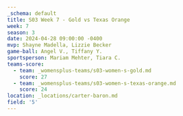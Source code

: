 ```yaml
---
_schema: default
title: S03 Week 7 - Gold vs Texas Orange
week: 7
season: 3
date: 2024-04-28 09:00:00 -0400
mvp: Shayne Madella, Lizzie Becker
game-ball: Angel V., Tiffany Y.
sportsperson: Mariam Mehter, Tiara C.
teams-score:
  - team: _womensplus-teams/s03-women-s-gold.md
    score: 27
  - team: _womensplus-teams/s03-women-s-texas-orange.md
    score: 24
location: _locations/carter-baron.md
field: '5'
---
```

